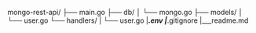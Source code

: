 mongo-rest-api/
├── main.go
├── db/
│   └── mongo.go
├── models/
│   └── user.go
└── handlers/
|    └── user.go
|___.env
|___.gitignore
|___readme.md